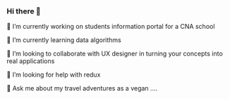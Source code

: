 ### Hi there 👋

<!--
**ebisLab/ebisLab** is a ✨ _special_ ✨ repository because its `README.md` (this file) appears on your GitHub profile.

Here are some ideas to get you started:

- 🔭 I’m currently working on ...
- 🌱 I’m currently learning ...
- 👯 I’m looking to collaborate on ...
- 🤔 I’m looking for help with ...
- 💬 Ask me about ...
- 📫 How to reach me: ...
- 😄 Pronouns: ...
- ⚡ Fun fact: ...
-->


🔭 I’m currently working on students information portal for a CNA school

🌱 I’m currently learning data algorithms 

👯 I’m looking to collaborate with UX designer in turning your concepts into real applications

🤔 I’m looking for help with redux

💬 Ask me about my travel adventures as a vegan .... 
